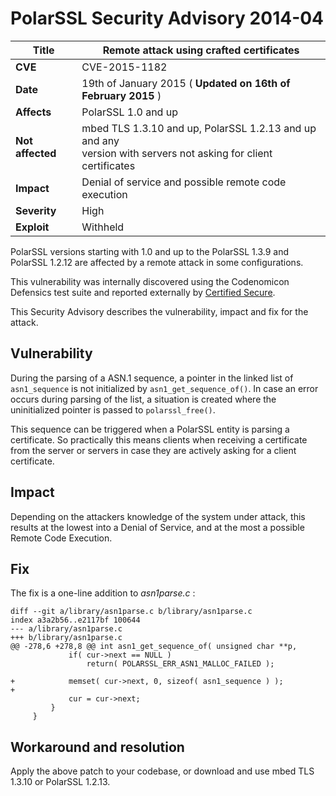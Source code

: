 # PolarSSL Security Advisory 2014-04

**Title** |  Remote attack using crafted certificates
---|---
**CVE** |  CVE-2015-1182
**Date** |  19th of January 2015 ( **Updated on 16th of February 2015** )
**Affects** |  PolarSSL 1.0 and up
**Not affected** |  mbed TLS 1.3.10 and up, PolarSSL 1.2.13 and up and any<br>version with servers not asking for client certificates
**Impact** |  Denial of service and possible remote code execution
**Severity** |  High
**Exploit** |  Withheld

PolarSSL versions starting with 1.0 and up to the PolarSSL 1.3.9 and PolarSSL
1.2.12 are affected by a remote attack in some configurations.

This vulnerability was internally discovered using the Codenomicon Defensics
test suite and reported externally by [Certified
Secure](https://www.certifiedsecure.com/polarssl-advisory).

This Security Advisory describes the vulnerability, impact and fix for the
attack.

## Vulnerability

During the parsing of a ASN.1 sequence, a pointer in the linked list of
`asn1_sequence` is not initialized by `asn1_get_sequence_of()`. In case an
error occurs during parsing of the list, a situation is created where the
uninitialized pointer is passed to `polarssl_free()`.

This sequence can be triggered when a PolarSSL entity is parsing a
certificate. So practically this means clients when receiving a certificate
from the server or servers in case they are actively asking for a client
certificate.

## Impact

Depending on the attackers knowledge of the system under attack, this results
at the lowest into a Denial of Service, and at the most a possible Remote Code
Execution.

## Fix

The fix is a one-line addition to _asn1parse.c_ :



    diff --git a/library/asn1parse.c b/library/asn1parse.c
    index a3a2b56..e2117bf 100644
    --- a/library/asn1parse.c
    +++ b/library/asn1parse.c
    @@ -278,6 +278,8 @@ int asn1_get_sequence_of( unsigned char **p,
                 if( cur->next == NULL )
                     return( POLARSSL_ERR_ASN1_MALLOC_FAILED );

    +            memset( cur->next, 0, sizeof( asn1_sequence ) );
    +
                 cur = cur->next;
             }
         }


## Workaround and resolution

Apply the above patch to your codebase, or download and use mbed TLS 1.3.10 or
PolarSSL 1.2.13.
